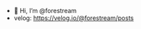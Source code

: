 - 👋 Hi, I’m @forestream
- velog: https://velog.io/@forestream/posts

<!---
- 👀 I’m interested in ...
- 🌱 I’m currently learning ...
- 💞️ I’m looking to collaborate on ...
- 📫 How to reach me ...
- 😄 Pronouns: ...
- ⚡ Fun fact: ...
forestream/forestream is a ✨ special ✨ repository because its `README.md` (this file) appears on your GitHub profile.
You can click the Preview link to take a look at your changes.
--->
